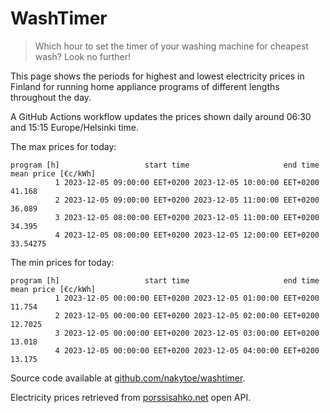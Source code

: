 
# WashTimer

> Which hour to set the timer of your washing machine for cheapest wash? Look no further!

This page shows the periods for highest and lowest electricity prices in Finland 
for running home appliance programs of different lengths throughout the day. 

A GitHub Actions workflow updates the prices shown daily around 06:30 and 15:15 Europe/Helsinki time.

The max prices for today:

	program [h]                   start time                     end time mean price [€c/kWh]
	          1 2023-12-05 09:00:00 EET+0200 2023-12-05 10:00:00 EET+0200              41.168
	          2 2023-12-05 09:00:00 EET+0200 2023-12-05 11:00:00 EET+0200              36.089
	          3 2023-12-05 08:00:00 EET+0200 2023-12-05 11:00:00 EET+0200              34.395
	          4 2023-12-05 08:00:00 EET+0200 2023-12-05 12:00:00 EET+0200            33.54275

The min prices for today:

	program [h]                   start time                     end time mean price [€c/kWh]
	          1 2023-12-05 00:00:00 EET+0200 2023-12-05 01:00:00 EET+0200              11.754
	          2 2023-12-05 00:00:00 EET+0200 2023-12-05 02:00:00 EET+0200             12.7025
	          3 2023-12-05 00:00:00 EET+0200 2023-12-05 03:00:00 EET+0200              13.018
	          4 2023-12-05 00:00:00 EET+0200 2023-12-05 04:00:00 EET+0200              13.175


Source code available at [github.com/nakytoe/washtimer](https://github.com/nakytoe/washtimer).

Electricity prices retrieved from [porssisahko.net](https://porssisahko.net/api) open API.
